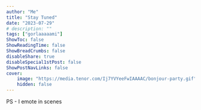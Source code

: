 ```yaml
---
author: "Me"
title: "Stay Tuned"
date: "2023-07-29"
# description: ""
tags: ["gorlaaaaami"]
ShowToc: false
ShowReadingTime: false
ShowBreadCrumbs: false
disableShare: true
disableSpecial1stPost: false
ShowPostNavLinks: false
cover:
    image: "https://media.tenor.com/Ij7YVYeeFwIAAAAC/bonjour-party.gif"
    hidden: false
---
```


PS - I emote in scenes
